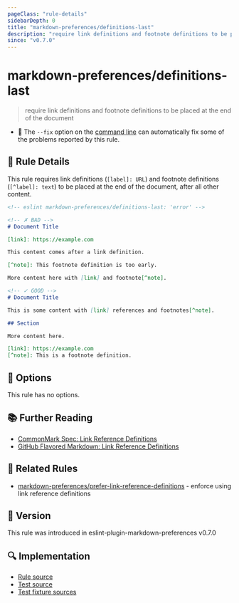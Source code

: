 ```yaml
---
pageClass: "rule-details"
sidebarDepth: 0
title: "markdown-preferences/definitions-last"
description: "require link definitions and footnote definitions to be placed at the end of the document"
since: "v0.7.0"
---
```


# markdown-preferences/definitions-last

> require link definitions and footnote definitions to be placed at the end of the document

- 🔧 The `--fix` option on the [command line](https://eslint.org/docs/user-guide/command-line-interface#fixing-problems) can automatically fix some of the problems reported by this rule.

## 📖 Rule Details

This rule requires link definitions (`[label]: URL`) and footnote definitions (`[^label]: text`) to be placed at the end of the document, after all other content.

<!-- eslint-skip -->

```md
<!-- eslint markdown-preferences/definitions-last: 'error' -->

<!-- ✗ BAD -->
# Document Title

[link]: https://example.com

This content comes after a link definition.

[^note]: This footnote definition is too early.

More content here with [link] and footnote[^note].

<!-- ✓ GOOD -->
# Document Title

This is some content with [link] references and footnotes[^note].

## Section

More content here.

[link]: https://example.com
[^note]: This is a footnote definition.
```

## 🔧 Options

This rule has no options.

## 📚 Further Reading

- [CommonMark Spec: Link Reference Definitions](https://spec.commonmark.org/0.31.2/#link-reference-definitions)
- [GitHub Flavored Markdown: Link Reference Definitions](https://github.github.com/gfm/#link-reference-definitions)

## 👫 Related Rules

- [markdown-preferences/prefer-link-reference-definitions](./prefer-link-reference-definitions.md) - enforce using link reference definitions

## 🚀 Version

This rule was introduced in eslint-plugin-markdown-preferences v0.7.0

## 🔍 Implementation

- [Rule source](https://github.com/ota-meshi/eslint-plugin-markdown-preferences/blob/main/src/rules/definitions-last.ts)
- [Test source](https://github.com/ota-meshi/eslint-plugin-markdown-preferences/blob/main/tests/src/rules/definitions-last.ts)
- [Test fixture sources](https://github.com/ota-meshi/eslint-plugin-markdown-preferences/tree/main/tests/fixtures/rules/definitions-last)
